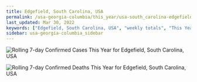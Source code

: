 ```yaml
---
title: Edgefield, South Carolina, USA
permalink: /usa-georgia-columbia/this_year/usa-south_carolina-edgefield-365_days.html
last_updated: Mar 30, 2022
keywords: ["Edgefield, South Carolina, USA", "weekly totals", "This Year"]
sidebar: usa-georgia-columbia_sidebar
---
```


![Rolling 7-day Confirmed Cases This Year for Edgefield, South Carolina, USA](/covid_tracker/images/graphs/usa-south_carolina-edgefield-rolling_7_days_confirmed-365_days_graph.png)

![Rolling 7-day Confirmed Deaths This Year for Edgefield, South Carolina, USA](/covid_tracker/images/graphs/usa-south_carolina-edgefield-rolling_7_days_deaths-365_days_graph.png)
